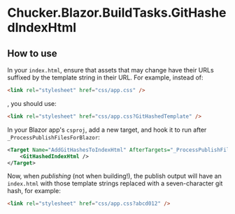 # Chucker.Blazor.BuildTasks.GitHashedIndexHtml

## How to use

In your `index.html`, ensure that assets that may change have their URLs
suffixed by the template string in their URL. For example, instead of:

```html
<link rel="stylesheet" href="css/app.css" />
```

, you should use:

```html
<link rel="stylesheet" href="css/app.css?GitHashedTemplate" />
```

In your Blazor app's `csproj`, add a new target, and hook it to run after
`_ProcessPublishFilesForBlazor`:

```xml
<Target Name="AddGitHashesToIndexHtml" AfterTargets="_ProcessPublishFilesForBlazor">
    <GitHashedIndexHtml />
</Target>
```

Now, when _publishing_ (not when building!), the publish output will have an
`index.html` with those template strings replaced with a seven-character git
hash, for example:

```html
<link rel="stylesheet" href="css/app.css?abcd012" />
```

